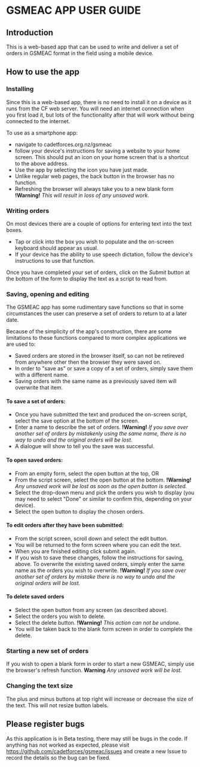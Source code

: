 GSMEAC APP USER GUIDE
=====================

Introduction
------------
This is a web-based app that can be used to write and deliver a set of orders in GSMEAC format in the field using a mobile device.

How to use the app
------------------

### Installing
Since this is a web-based app, there is no need to install it on a device as it runs from the CF web server. You will need an internet connection when you first load it, but lots of the functionality after that will work without being connected to the internet.

To use as a smartphone app: 
*  navigate to cadetforces.org.nz/gsmeac
*  follow your device's instructions for saving a website to your home screen. This should put an icon on your home screen that is a shortcut to the above address.
*  Use the app by selecting the icon you have just made.
*  Unlike regular web pages, the back button in the browser has no function.
*  Refreshing the browser will always take you to a new blank form **!Warning!** *This will result in loss of any unsaved work.*

### Writing orders
On most devices there are a couple of options for entering text into the text boxes.
*  Tap or click into the box you wish to populate and the on-screen keyboard should appear as usual.
*  If your device has the ability to use speech dictation, follow the device's instructions to use that function.

Once you have completed your set of orders, click on the _Submit_ button at the bottom of the form to display the text as a script to read from.

### Saving, opening and editing
The GSMEAC app has some rudimentary save functions so that in some circumstances the user can preserve a set of orders to return to at a later date.

Because of the simplicity of the app's construction, there are some limitations to these functions compared to more complex applications we are used to:
*  Saved orders are stored in the browser itself, so can not be retireved from anywhere other then the browser they were saved on.
*  In order to "save as" or save a copy of a set of orders, simply save them with a different name.
*  Saving orders with the same name as a previously saved item will overwrite that item.

#### To save a set of orders:
*  Once you have submitted the text and produced the on-screen script, select the save option at the bottom of the screen.
*  Enter a name to describe the set of orders. **!Warning!** *If you save over another set of orders by mistakenly using the same name, there is no way to undo and the original orders will be lost.*
*  A dialogue will show to tell you the save was successful.

#### To open saved orders:
*  From an empty form, select the open button at the top, OR
*  From the script screen, select the open button at the bottom. **!Warning!** *Any unsaved work will be lost as soon as the open button is selected.*
*  Select the drop-down menu and pick the orders you wish to display (you may need to select "Done" or similar to confirm this, depending on your device).
*  Select the open button to display the chosen orders.

#### To edit orders after they have been submitted:
*  From the script screen, scroll down and select the edit button.
*  You will be returned to the form screen where you can edit the text.
*  When you are finished editing click submit again.
*  If you wish to save these changes, follow the instructions for saving, above. To overwrite the existing saved orders, simply enter the same name as the orders you wish to overwrite. **!Warning!** *If you save over another set of orders by mistake there is no way to undo and the original orders will be lost.*

#### To delete saved orders
*  Select the open button from any screen (as described above).
*  Select the orders you wish to delete.
*  Select the delete button. **!Warning!** *This action can not be undone.*
*  You will be taken back to the blank form screen in order to complete the delete.

### Starting a new set of orders
If you wish to open a blank form in order to start a new GSMEAC, simply use the browser's refresh function. **Warning** *Any unsaved work will be lost.*

### Changing the text size
The plus and minus buttons at top right will increase or decrease the size of the text. This will not resize button labels.

## Please register bugs
As this application is in Beta testing, there may still be bugs in the code. If anything has not worked as expected, please visit https://github.com/cadetforces/gsmeac/issues and create a new Issue to record the details so the bug can be fixed. 

